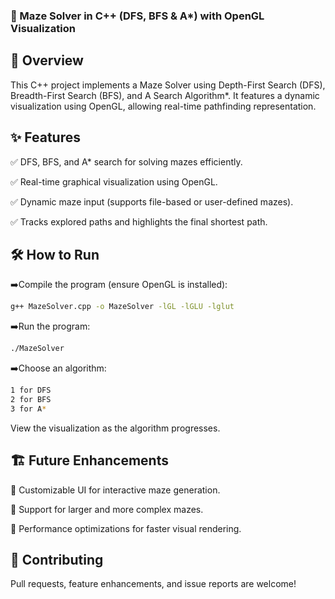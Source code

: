 ### 🏁 Maze Solver in C++ (DFS, BFS & A*) with OpenGL Visualization

## 📌 Overview

This C++ project implements a Maze Solver using Depth-First Search (DFS), Breadth-First Search (BFS), and A Search Algorithm*. It features a dynamic visualization using OpenGL, allowing real-time pathfinding representation.

## ✨ Features

✅ DFS, BFS, and A* search for solving mazes efficiently.

✅ Real-time graphical visualization using OpenGL.

✅ Dynamic maze input (supports file-based or user-defined mazes).

✅ Tracks explored paths and highlights the final shortest path.

## 🛠️ How to Run

➡️Compile the program (ensure OpenGL is installed):
```sh
g++ MazeSolver.cpp -o MazeSolver -lGL -lGLU -lglut
```
➡️Run the program:
```sh
./MazeSolver
```
➡️Choose an algorithm:
```sh
1 for DFS
2 for BFS
3 for A*
```
View the visualization as the algorithm progresses.

## 🏗️ Future Enhancements

🔹 Customizable UI for interactive maze generation.

🔹 Support for larger and more complex mazes.

🔹 Performance optimizations for faster visual rendering.

## 🤝 Contributing

Pull requests, feature enhancements, and issue reports are welcome!
